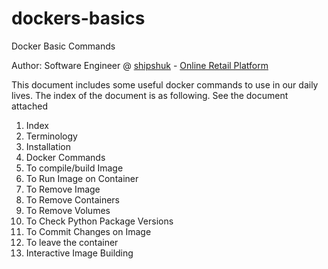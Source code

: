 # dockers-basics
Docker Basic Commands 

Author: Software Engineer @ [shipshuk](http://www.shipshuk.com) - [Online Retail Platform](http://www.shipshuk.com)

This document includes some useful docker commands to use in our daily lives. The index of the document is as following. See the document attached

1.	Index	
2.	Terminology	
3.	Installation	
4.	Docker Commands	
5.	To compile/build Image	
6.	To Run Image on Container	
7.	To Remove Image	
8.	To Remove Containers	
9.	To Remove Volumes	
10.	To Check Python Package Versions	
11.	To Commit Changes on Image	
12.	To leave the container	
13.	Interactive Image Building	
